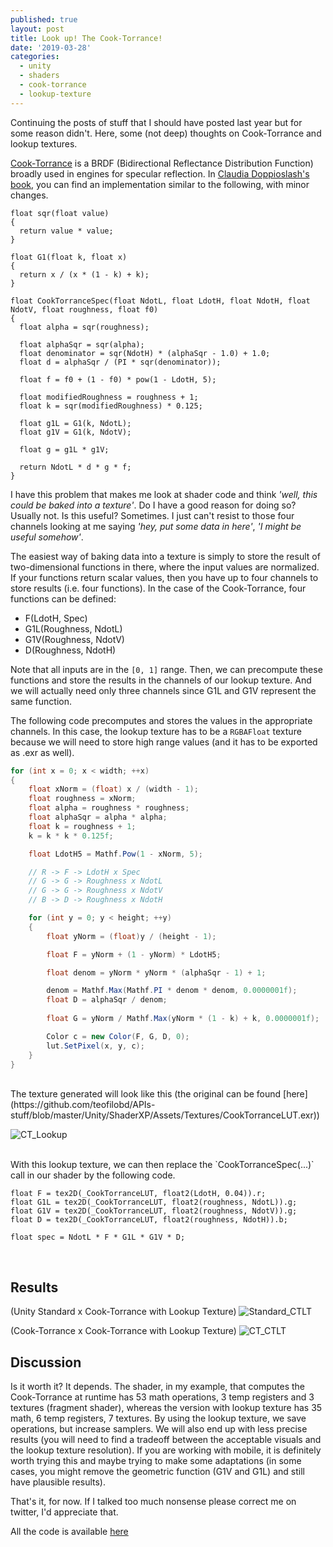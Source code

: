 ```yaml
---
published: true
layout: post
title: Look up! The Cook-Torrance!
date: '2019-03-28'
categories:
  - unity
  - shaders
  - cook-torrance
  - lookup-texture
---
```


Continuing the posts of stuff that I should have posted last year but for some reason didn't. Here, some (not deep) thoughts on Cook-Torrance and lookup textures. 

[Cook-Torrance](http://inst.eecs.berkeley.edu/~cs283/sp13/lectures/cookpaper.pdf) is a BRDF (Bidirectional Reflectance Distribution Function) broadly used in engines for specular reflection. In [Claudia Doppioslash's book](https://www.amazon.com/Physically-Based-Shader-Development-Unity-ebook/dp/B0785TJQVY), you can find an implementation similar to the following, with minor changes.

```ShaderLab
float sqr(float value)
{
  return value * value;
}

float G1(float k, float x)
{
  return x / (x * (1 - k) + k);
}

float CookTorranceSpec(float NdotL, float LdotH, float NdotH, float NdotV, float roughness, float f0)
{
  float alpha = sqr(roughness);

  float alphaSqr = sqr(alpha);
  float denominator = sqr(NdotH) * (alphaSqr - 1.0) + 1.0;
  float d = alphaSqr / (PI * sqr(denominator));

  float f = f0 + (1 - f0) * pow(1 - LdotH, 5);
  
  float modifiedRoughness = roughness + 1;
  float k = sqr(modifiedRoughness) * 0.125;

  float g1L = G1(k, NdotL);
  float g1V = G1(k, NdotV);
  
  float g = g1L * g1V;

  return NdotL * d * g * f;
}
```

I have this problem that makes me look at shader code and think *'well, this could be baked into a texture'*. Do I have a good reason for doing so? Usually not. Is this useful? Sometimes. I just can't resist to those four channels looking at me saying *'hey, put some data in here'*, *'I might be useful somehow'*.

The easiest way of baking data into a texture is simply to store the result of two-dimensional functions in there, where the input values are normalized. If your functions return scalar values, then you have up to four channels to store results (i.e. four functions). In the case of the Cook-Torrance, four functions can be defined:

* F(LdotH, Spec)
* G1L(Roughness, NdotL)
* G1V(Roughness, NdotV)
* D(Roughness, NdotH)

Note that all inputs are in the `[0, 1]` range. Then, we can precompute these functions and store the results in the channels of our lookup texture. And we will actually need only three channels since G1L and G1V represent the same function. 

The following code precomputes and stores the values in the appropriate channels. In this case, the lookup texture has to be a `RGBAFloat` texture because we will need to store high range values (and it has to be exported as .exr as well). 

```C#
for (int x = 0; x < width; ++x)
{
    float xNorm = (float) x / (width - 1);
    float roughness = xNorm;
    float alpha = roughness * roughness;
    float alphaSqr = alpha * alpha;
    float k = roughness + 1;
    k = k * k * 0.125f;

    float LdotH5 = Mathf.Pow(1 - xNorm, 5);

    // R -> F -> LdotH x Spec
    // G -> G -> Roughness x NdotL
    // G -> G -> Roughness x NdotV
    // B -> D -> Roughness x NdotH

    for (int y = 0; y < height; ++y)
    {
        float yNorm = (float)y / (height - 1);

        float F = yNorm + (1 - yNorm) * LdotH5;

        float denom = yNorm * yNorm * (alphaSqr - 1) + 1;

        denom = Mathf.Max(Mathf.PI * denom * denom, 0.0000001f);
        float D = alphaSqr / denom;
        
        float G = yNorm / Mathf.Max(yNorm * (1 - k) + k, 0.0000001f);

        Color c = new Color(F, G, D, 0);
        lut.SetPixel(x, y, c);
    }
}
```

<br/>
The texture generated will look like this (the original can be found [here](https://github.com/teofilobd/APIs-stuff/blob/master/Unity/ShaderXP/Assets/Textures/CookTorranceLUT.exr))

![CT_Lookup]({{site.baseurl}}/images/cook_torrance/CT_Lookup.JPG)

<br/>
With this lookup texture, we can then replace the `CookTorranceSpec(...)` call in our shader by the following code.

```ShaderLab
float F = tex2D(_CookTorranceLUT, float2(LdotH, 0.04)).r;
float G1L = tex2D(_CookTorranceLUT, float2(roughness, NdotL)).g;
float G1V = tex2D(_CookTorranceLUT, float2(roughness, NdotV)).g;
float D = tex2D(_CookTorranceLUT, float2(roughness, NdotH)).b;

float spec = NdotL * F * G1L * G1V * D;
```

<br/>

## Results

(Unity Standard x Cook-Torrance with Lookup Texture)
![Standard_CTLT]({{site.baseurl}}/images/cook_torrance/Standard_CTLT.gif)
<br/>

(Cook-Torrance x Cook-Torrance with Lookup Texture)
![CT_CTLT]({{site.baseurl}}/images/cook_torrance/CT_CTLT.gif)

## Discussion

Is it worth it? It depends. The shader, in my example, that computes the Cook-Torrance at runtime has 53 math operations, 3 temp registers and 3 textures (fragment shader), whereas the version with lookup texture has 35 math, 6 temp registers, 7 textures. By using the lookup texture, we save operations, but increase samplers. We will also end up with less precise results (you will need to find a tradeoff between the acceptable visuals and the lookup texture resolution). If you are working with mobile, it is definitely worth trying this and maybe trying to make some adaptations (in some cases, you might remove the geometric function (G1V and G1L) and still have plausible results).

That's it, for now. If I talked too much nonsense please correct me on twitter, I'd appreciate that. 

All the code is available [here](https://github.com/teofilobd/APIs-stuff/tree/master/Unity/ShaderXP) 